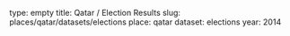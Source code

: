 type: empty
title: Qatar / Election Results
slug: places/qatar/datasets/elections
place: qatar
dataset: elections
year: 2014
